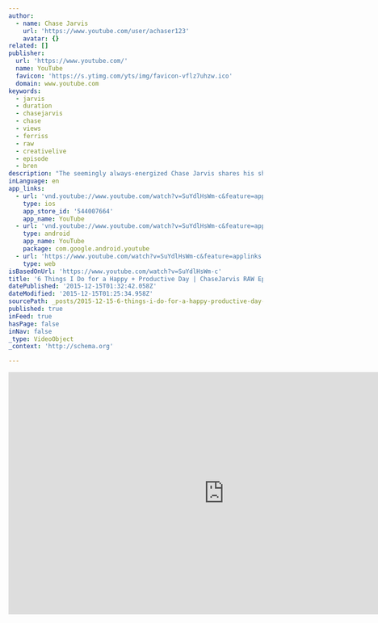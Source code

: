 ```yaml
---
author:
  - name: Chase Jarvis
    url: 'https://www.youtube.com/user/achaser123'
    avatar: {}
related: []
publisher:
  url: 'https://www.youtube.com/'
  name: YouTube
  favicon: 'https://s.ytimg.com/yts/img/favicon-vflz7uhzw.ico'
  domain: www.youtube.com
keywords:
  - jarvis
  - duration
  - chasejarvis
  - chase
  - views
  - ferriss
  - raw
  - creativelive
  - episode
  - bren
description: "The seemingly always-energized Chase Jarvis shares his short list of 6 things he uses to start (almost) everyday full of clarity, productivity, and joy. MORE from this episode on the blog ⟶ http://cr8.lv/1jD3B5u =========================== SUBSCRIBE: http://bit.ly/16MHmg0 =========================== =========================== CreativeLive Pick of the Week [8:03] =========================== The 4-Hr Life: Healthy, Wealthy, and Wise ⟶ http://cr8.lv/1NRVaQx Tim Ferris presents his best lessons, principles, and hacks for becoming (and remaining) 'healthy, wealthy, and wise.'"
inLanguage: en
app_links:
  - url: 'vnd.youtube://www.youtube.com/watch?v=SuYdlHsWm-c&feature=applinks'
    type: ios
    app_store_id: '544007664'
    app_name: YouTube
  - url: 'vnd.youtube://www.youtube.com/watch?v=SuYdlHsWm-c&feature=applinks'
    type: android
    app_name: YouTube
    package: com.google.android.youtube
  - url: 'https://www.youtube.com/watch?v=SuYdlHsWm-c&feature=applinks'
    type: web
isBasedOnUrl: 'https://www.youtube.com/watch?v=SuYdlHsWm-c'
title: '6 Things I Do for a Happy + Productive Day | ChaseJarvis RAW Episode 07'
datePublished: '2015-12-15T01:32:42.058Z'
dateModified: '2015-12-15T01:25:34.958Z'
sourcePath: _posts/2015-12-15-6-things-i-do-for-a-happy-productive-day-or-chasejarvis-raw.md
published: true
inFeed: true
hasPage: false
inNav: false
_type: VideoObject
_context: 'http://schema.org'

---
```

<iframe src="https://cdn.embedly.com/widgets/media.html?src=https%3A%2F%2Fwww.youtube.com%2Fembed%2FSuYdlHsWm-c%3Ffeature%3Doembed&amp;url=https%3A%2F%2Fwww.youtube.com%2Fwatch%3Fv%3DSuYdlHsWm-c&amp;image=https%3A%2F%2Fi.ytimg.com%2Fvi%2FSuYdlHsWm-c%2Fhqdefault.jpg&amp;key=b7d04c9b404c499eba89ee7072e1c4f7&amp;type=text%2Fhtml&amp;schema=youtube" width="854" height="480" scrolling="no" frameborder="0" allowfullscreen="allowfullscreen" style=""></iframe>